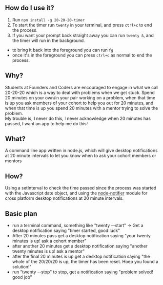 ## How do I use it?
1. Run `npm install -g 20-20-20-timer`
2. To start the timer run `twenty` in your terminal, and press `ctrl+c` to end the process. 
3. If you want your prompt back straight away you can run `twenty &`, and the timer will run in the background.
  * to bring it back into the foreground you can run `fg`
  * once it's in the foreground you can press `ctrl+c` as normal to end the process.

## Why?
Students at Founders and Coders are encouraged to engage in what we call 20-20-20 which is a way to deal with problems when we get stuck. Spend 20 minutes on your own/in your pair working on a problem, when that time is up you ask members of your cohort to help you out for 20 minutes, and when that time is up you spend 20 minutes with a mentor trying to solve the problem.<br>My trouble is, I never do this, I never acknowledge when 20 minutes has passed, I want an app to help me do this!

## What?
A command line app written in node.js, which will give desktop notifications at 20 minute intervals to let you know when to ask your cohort members or mentors

## How?

Using a setInterval to check the time passed since the process was started with the Javascript date object, and using the [node-notifier](https://www.npmjs.com/package/node-notifier) module for cross platform desktop notifications at 20 minute intervals.

## Basic plan

* run a terminal command, something like "twenty --start" -> Get a desktop notification saying "timer started, good luck"
* After 20 minutes pass get a desktop notification saying "your twenty minutes is up! ask a cohort member"
* after another 20 minutes get a desktop notification saying "another twenty minutes is up! ask a mentor"
* after the final 20 minutes is up get a desktop notification saying "the whole of the 20/20/20 is up, the timer has been reset. Hoep you found a solution!"
* run "twenty --stop" to stop, get a notification saying "problem solved! good job"
